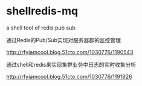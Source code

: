 shellredis-mq
=============

a shell tool of redis pub sub




通过Redis的Pub/Sub实现对服务器群的监控管理

http://rfyiamcool.blog.51cto.com/1030776/1190543

通过shell和redis来实现集群业务中日志的实时收集分析

http://rfyiamcool.blog.51cto.com/1030776/1191926

